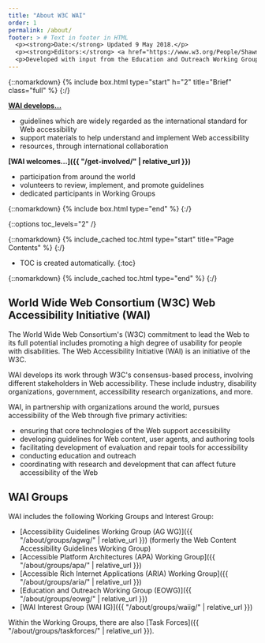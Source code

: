 ```yaml
---
title: "About W3C WAI"
order: 1
permalink: /about/
footer: > # Text in footer in HTML
  <p><strong>Date:</strong> Updated 9 May 2018.</p>
  <p><strong>Editors:</strong> <a href="https://www.w3.org/People/Shawn/">Shawn Lawton Henry</a> and <a href="https://www.w3.org/People/Brewer/">Judy Brewer</a>.</p>
  <p>Developed with input from the Education and Outreach Working Group (<a href="http://www.w3.org/WAI/EO/">EOWG</a>).</p>
---
```


{::nomarkdown}
{% include box.html type="start" h="2" title="Brief" class="full" %}
{:/}

**[WAI develops…](https://www.w3.org/WAI/Resources/Overview)**

-   guidelines which are widely regarded as the international standard for Web accessibility
-   support materials to help understand and implement Web accessibility
-   resources, through international collaboration

**[WAI welcomes…]({{ "/get-involved/" | relative_url }})**

-   participation from around the world
-   volunteers to review, implement, and promote guidelines
-   dedicated participants in Working Groups


{::nomarkdown}
{% include box.html type="end" %}
{:/}

{::options toc_levels="2" /}

{::nomarkdown}
{% include_cached toc.html type="start" title="Page Contents" %}
{:/}

-   TOC is created automatically.
{:toc}

{::nomarkdown}
{% include_cached toc.html type="end" %}
{:/}

## World Wide Web Consortium (W3C) Web Accessibility Initiative (WAI)

The World Wide Web Consortium's (W3C) commitment to lead the Web to its full potential includes promoting a high degree of usability for people with disabilities. The Web Accessibility Initiative (WAI) is an initiative of the W3C.

WAI develops its work through W3C's consensus-based process, involving different stakeholders in Web accessibility. These include industry, disability organizations, government, accessibility research organizations, and more.

WAI, in partnership with organizations around the world, pursues accessibility of the Web through five primary activities:

-   ensuring that core technologies of the Web support accessibility
-   developing guidelines for Web content, user agents, and authoring tools
-   facilitating development of evaluation and repair tools for accessibility
-   conducting education and outreach
-   coordinating with research and development that can affect future accessibility of the Web

## WAI Groups

WAI includes the following Working Groups and Interest Group:

-   [Accessibility Guidelines Working Group (AG WG)]({{ "/about/groups/agwg/" | relative_url }}) (formerly the Web Content Accessibility Guidelines Working Group)
-   [Accessible Platform Architectures (APA) Working Group]({{ "/about/groups/apa/" | relative_url }})
-   [Accessible Rich Internet Applications (ARIA) Working Group]({{ "/about/groups/aria/" | relative_url }})
-   [Education and Outreach Working Group (EOWG)]({{ "/about/groups/eowg/" | relative_url }})
-   [WAI Interest Group (WAI IG)]({{ "/about/groups/waiig/" | relative_url }})

Within the Working Groups, there are also [Task Forces]({{ "/about/groups/taskforces/" | relative_url }}).
